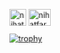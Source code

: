 <a href="https://telegram.me/nihatfarz" target="blank"><img align="center" src="https://telegra.ph/file/26d2289b53f2b5f183a49.png" alt="nihatfarz" height="30" width="30" /></a>
<a href="https://instagram.com/nihatfarz" target="blank"><img align="center" src="https://raw.githubusercontent.com/nihatfarz/github-profile-readme-generator/master/src/images/icons/Social/instagram.svg" alt="nihatfarz" height="30" width="40" /></a>




[![trophy](https://github-profile-trophy.vercel.app/?username=kittinan&theme=onedark)](https://github.com/ryo-ma/github-profile-trophy)




